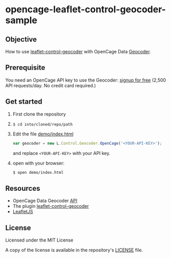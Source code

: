 # opencage-leaflet-control-geocoder-sample

## Objective

How to use [leaflet-control-geocoder](https://github.com/perliedman/leaflet-control-geocoder) with OpenCage Data [Geocoder](https://opencagedata.com/).

## Prerequisite

You need an OpenCage API key to use the Geocoder: [signup for free](https://opencagedata.com/users/sign_up) (2,500 API requests/day. No credit card required.)

## Get started

1. First clone the repository
1. `$ cd into/cloned/repo/path`
1. Edit the file [demo/index.html](./demo/index.html)

   ```js
   var geocoder = new L.Control.Geocoder.OpenCage('<YOUR-API-KEY>');
   ```

   and replace `<YOUR-API-KEY>` with your API key.

1. open with your browser:

   ```bash
   $ open demo/index.html
   ```

## Resources

- OpenCage Data Geocoder [API](https://opencagedata.com/)
- The plugin [leaflet-control-geocoder](https://github.com/perliedman/leaflet-control-geocoder)
- [LeafletJS](https://leafletjs.com/)

## License

Licensed under the MIT License

A copy of the license is available in the repository's [LICENSE](LICENSE) file.

